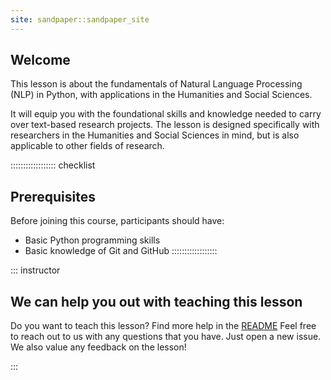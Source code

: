 ```yaml
---
site: sandpaper::sandpaper_site
---
```


## Welcome
This lesson is about the fundamentals of Natural Language Processing (NLP) in Python, with applications in the Humanities and Social Sciences.

It will equip you with the foundational skills and knowledge needed to carry over text-based research projects. The lesson is designed specifically with researchers in the Humanities and Social Sciences in mind, but is also applicable to other fields of research.

:::::::::::::::::: checklist
## Prerequisites
Before joining this course, participants should have:

- Basic Python programming skills
- Basic knowledge of Git and GitHub
::::::::::::::::::

::: instructor

## We can help you out with teaching this lesson

Do you want to teach this lesson?
Find more help in the [README](https://github.com/esciencecenter-digital-skills/Natural-language-processing/blob/main/README.md#teaching-this-lesson)
Feel free to reach out to us with any questions that you have.
Just open a new issue.
We also value any feedback on the lesson!

:::

